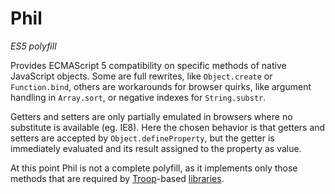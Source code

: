 Phil
====

*ES5 polyfill*

Provides ECMAScript 5 compatibility on specific methods of native JavaScript objects. Some are full rewrites, like `Object.create` or `Function.bind`, others are workarounds for browser quirks, like argument handling in `Array.sort`, or negative indexes for `String.substr`.

Getters and setters are only partially emulated in browsers where no substitute is available (eg. IE8). Here the chosen behavior is that getters and setters are accepted by `Object.defineProperty`, but the getter is immediately evaluated and its result assigned to the property as value.

At this point Phil is not a complete polyfill, as it implements only those methods that are required by [Troop](https://github.com/production-minds/troop)-based [libraries](https://github.com/danstocker?tab=repositories).
